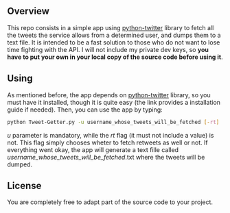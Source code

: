 ## Overview
This repo consists in a simple app using [python-twitter](https://github.com/bear/python-twitter) library to fetch all the tweets the service allows from a determined user, and dumps them to a text file. It is intended to be a fast solution to those who do not want to lose time fighting with the API. I will not include my private dev keys, so **you have to put your own in your local copy of the source code before using it**.

## Using
As mentioned before, the app depends on [python-twitter](https://github.com/bear/python-twitter) library, so you must have it installed, though it is quite easy (the link provides a installation guide if needed). Then, you can use the app by typing:

```bash
python Tweet-Getter.py -u username_whose_tweets_will_be_fetched [-rt]
```

*u* parameter is mandatory, while the *rt* flag (it must not include a value) is not. This flag simply chooses wheter to fetch retweets as well or not. If everything went okay, the app will generate a text fille called *username_whose_tweets_will_be_fetched*.txt where the tweets will be dumped.

## License
You are completely free to adapt part of the source code to your project.
